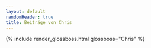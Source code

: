 ```yaml
---
layout: default
randomHeader: true
title: Beiträge von Chris
---
```

{% include render_glossboss.html glossboss="Chris" %}

